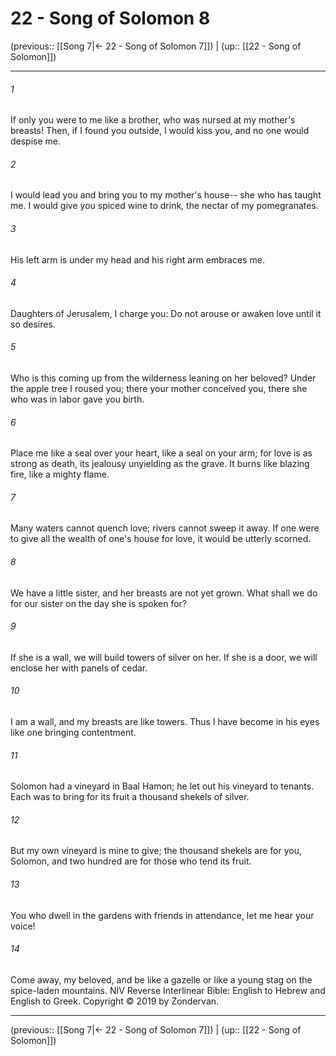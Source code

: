 # 22 - Song of Solomon 8

(previous:: [[Song 7|← 22 - Song of Solomon 7]]) | (up:: [[22 - Song of Solomon]])

***


###### 1 
If only you were to me like a brother, who was nursed at my mother's breasts! Then, if I found you outside, I would kiss you, and no one would despise me. 

###### 2 
I would lead you and bring you to my mother's house-- she who has taught me. I would give you spiced wine to drink, the nectar of my pomegranates. 

###### 3 
His left arm is under my head and his right arm embraces me. 

###### 4 
Daughters of Jerusalem, I charge you: Do not arouse or awaken love until it so desires. 

###### 5 
Who is this coming up from the wilderness leaning on her beloved? Under the apple tree I roused you; there your mother conceived you, there she who was in labor gave you birth. 

###### 6 
Place me like a seal over your heart, like a seal on your arm; for love is as strong as death, its jealousy unyielding as the grave. It burns like blazing fire, like a mighty flame. 

###### 7 
Many waters cannot quench love; rivers cannot sweep it away. If one were to give all the wealth of one's house for love, it would be utterly scorned. 

###### 8 
We have a little sister, and her breasts are not yet grown. What shall we do for our sister on the day she is spoken for? 

###### 9 
If she is a wall, we will build towers of silver on her. If she is a door, we will enclose her with panels of cedar. 

###### 10 
I am a wall, and my breasts are like towers. Thus I have become in his eyes like one bringing contentment. 

###### 11 
Solomon had a vineyard in Baal Hamon; he let out his vineyard to tenants. Each was to bring for its fruit a thousand shekels of silver. 

###### 12 
But my own vineyard is mine to give; the thousand shekels are for you, Solomon, and two hundred are for those who tend its fruit. 

###### 13 
You who dwell in the gardens with friends in attendance, let me hear your voice! 

###### 14 
Come away, my beloved, and be like a gazelle or like a young stag on the spice-laden mountains. NIV Reverse Interlinear Bible: English to Hebrew and English to Greek. Copyright © 2019 by Zondervan.

***

(previous:: [[Song 7|← 22 - Song of Solomon 7]]) | (up:: [[22 - Song of Solomon]])
